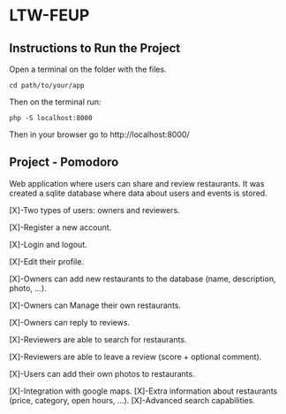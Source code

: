 # LTW-FEUP

## Instructions to Run the Project

Open a terminal on the folder with the files.

```
cd path/to/your/app
```
Then on the terminal run:

```
php -S localhost:8000
```

Then in your browser go to http://localhost:8000/

## Project - Pomodoro

Web application where users can share and review restaurants. It was created a sqlite database where data about users and events is stored.

[X]-Two types of users: owners and reviewers.

[X]-Register a new account.

[X]-Login and logout.

[X]-Edit their profile.

[X]-Owners can add new restaurants to the database (name, description, photo, …).

[X]-Owners can Manage their own restaurants.

[X]-Owners can reply to reviews.

[X]-Reviewers are able to search for restaurants.

[X]-Reviewers are able to leave a review (score + optional comment).

[X]-Users can add their own photos to restaurants.

[X]-Integration with google maps.
[X]-Extra information about restaurants (price, category, open hours, …).
[X]-Advanced search capabilities.


